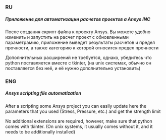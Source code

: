 <h3> RU </h3>
<h5>Приложение для автоматизации расчетов проектов а Ansys INC</h5>

<p> После создания скрипт файла к проекту Ansys. Вы можете удобно изменить и запустить на расчет проект с обновленными параметрамию, приложение выведет результаты расчетов и предел прочности, а также категорию к которой относится предел прочности</p> 

<p> Дополнительных расширений не требуется, однако, убедитесь что python поставляется вместе с tkinter, (на unix системах, обычно он поставляется без неё, и её нужно дополнительно установить)</p>

<h3> ENG </h3>
<h5>Ansys scripting file automatization</h5>

<p>After a scripting some Ansys project you can easily update here the parameters that you used (Stress, Pressure, etc.) and get the strength limit</p> 

<p>No additional extensions are required, however, make sure that python comes with tkinter. (On unix systems, it usually comes without it, and it needs to be additionally installed)</p>
